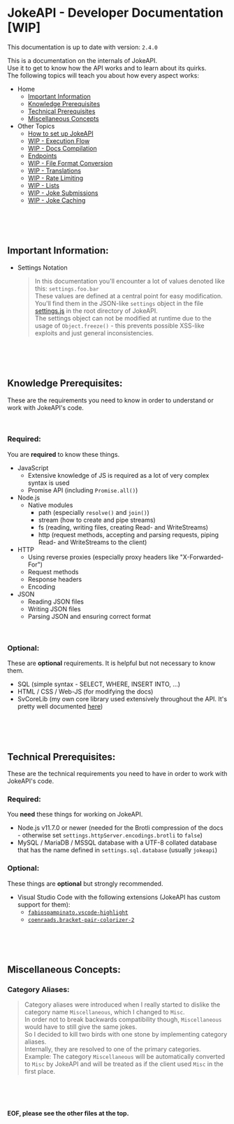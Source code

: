 # JokeAPI - Developer Documentation [WIP]
This documentation is up to date with version: `2.4.0`  
  
This is a documentation on the internals of JokeAPI.  
Use it to get to know how the API works and to learn about its quirks.  
The following topics will teach you about how every aspect works:

- Home
    - [Important Information](#important-information)
    - [Knowledge Prerequisites](#knowledge-prerequisites)
    - [Technical Prerequisites](#technical-prerequisites)
    - [Miscellaneous Concepts](#miscellaneous-concepts)
- Other Topics
    - [How to set up JokeAPI](./setup.md#readme)
    - [WIP - Execution Flow](./execution-flow.md#readme)
    - [WIP - Docs Compilation](./docs-compilation.md#readme)
    - [Endpoints](./endpoints.md#readme)
    - [WIP - File Format Conversion](./file-format-conversion.md#readme)
    - [WIP - Translations](./translations.md#readme)
    - [WIP - Rate Limiting](./rate-limiting.md#readme)
    - [WIP - Lists](./lists.md#readme)
    - [WIP - Joke Submissions](./joke-submissions.md#readme)
    - [WIP - Joke Caching](./joke-caching.md#readme)



<br><br><br>
<!-- #MARKER Important Info -->

## Important Information:
- Settings Notation
    > In this documentation you'll encounter a lot of values denoted like this: `settings.foo.bar`  
    > These values are defined at a central point for easy modification. You'll find them in the JSON-like `settings` object in the file [settings.js](../../settings.js) in the root directory of JokeAPI.  
    > The settings object can not be modified at runtime due to the usage of `Object.freeze()` - this prevents possible XSS-like exploits and just general inconsistencies.




<br><br><br>
<!-- #MARKER knowledge prerequisites -->

## Knowledge Prerequisites:
These are the requirements you need to know in order to understand or work with JokeAPI's code.

<br>

### Required:
You are **required** to know these things.
- JavaScript
    - Extensive knowledge of JS is required as a lot of very complex syntax is used
    - Promise API (including `Promise.all()`)
- Node.js
    - Native modules
        - path   (especially `resolve()` and `join()`)
        - stream (how to create and pipe streams)
        - fs     (reading, writing files, creating Read- and WriteStreams)
        - http   (request methods, accepting and parsing requests, piping Read- and WriteStreams to the client)
- HTTP
    - Using reverse proxies (especially proxy headers like "X-Forwarded-For")
    - Request methods
    - Response headers
    - Encoding
- JSON
    - Reading JSON files
    - Writing JSON files
    - Parsing JSON and ensuring correct format

<br>

### Optional:
These are **optional** requirements. It is helpful but not necessary to know them.
- SQL (simple syntax - SELECT, WHERE, INSERT INTO, ...)
- HTML / CSS / Web-JS (for modifying the docs)
- SvCoreLib (my own core library used extensively throughout the API. It's pretty well documented [here](https://github.com/Sv443/SvCoreLib/blob/master/docs.md#readme))



<br><br><br>
<!-- #MARKER technical prerequisites -->

## Technical Prerequisites:
These are the technical requirements you need to have in order to work with JokeAPI's code.

### Required:
You **need** these things for working on JokeAPI.
- Node.js v11.7.0 or newer (needed for the Brotli compression of the docs - otherwise set `settings.httpServer.encodings.brotli` to `false`)
- MySQL / MariaDB / MSSQL database with a UTF-8 collated database that has the name defined in `settings.sql.database` (usually `jokeapi`)

### Optional:
These things are **optional** but strongly recommended.
- Visual Studio Code with the following extensions (JokeAPI has custom support for them):
    - [`fabiospampinato.vscode-highlight`](https://marketplace.visualstudio.com/items?itemName=fabiospampinato.vscode-highlight)
    - [`coenraads.bracket-pair-colorizer-2`](https://marketplace.visualstudio.com/items?itemName=coenraads.bracket-pair-colorizer-2)



<br><br><br>
<!-- #MARKER Misc Concepts -->

## Miscellaneous Concepts:
### Category Aliases:
> Category aliases were introduced when I really started to dislike the category name `Miscellaneous`, which I changed to `Misc`.  
> In order not to break backwards compatibility though, `Miscellaneous` would have to still give the same jokes.  
> So I decided to kill two birds with one stone by implementing category aliases.  
> Internally, they are resolved to one of the primary categories.  
> Example: The category `Miscellaneous` will be automatically converted to `Misc` by JokeAPI and will be treated as if the client used `Misc` in the first place.



<br><br><br>

**EOF, please see the other files at the top.**
